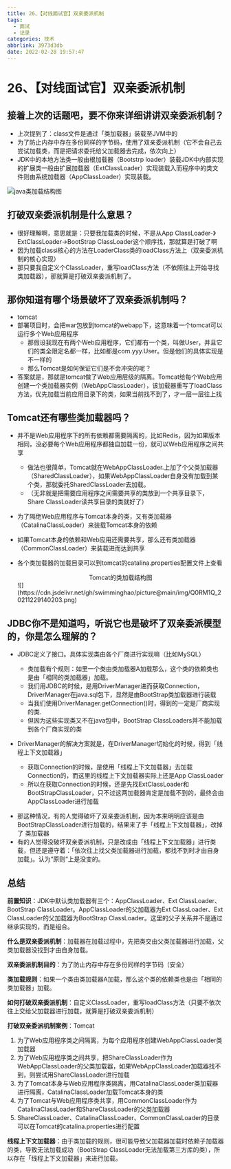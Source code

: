 ```yaml
---
title: 26、【对线面试官】双亲委派机制
tags:
  - 面试
  - 记录
categories: 技术
abbrlink: 3973d3db
date: 2022-02-28 19:57:47
---
```

# 26、【对线面试官】双亲委派机制

## 接着上次的话题吧，要不你来详细讲讲双亲委派机制？

- 上次提到了：class文件是通过「类加载器」装载至JVM中的
- 为了防止内存中存在多份同样的字节码，使用了双亲委派机制（它不会自己去尝试加载类，而是把请求委托给父加载器去完成，依次向上）
- JDK中的本地方法类一般由根加载器（Bootstrp loader）装载JDK中内部实现的扩展类一般由扩展加载器（ExtClassLoader）实现装载入而程序中的类文件则由系统加载器（AppClassLoader）实现装载。

![java类加载结构图](https://cdn.jsdelivr.net/gh/swimminghao/picture@main/img/aWnCRl_20211229133925.png)

## 打破双亲委派机制是什么意思？

- 很好理解啊，意思就是：只要我加载类的时候，不是从App ClassLoader-》ExtClassLoader->BootStrap ClassLoader这个顺序找，那就算是打破了啊
- 因为加载classi核心的方法在LoaderClass类的loadClass方法上（双亲委派机制的核心实现）
- 那只要我自定义个ClassLoader，重写loadClass方法（不依照往上开始寻找类加载器），那就算是打破双亲委派机制了。

## 那你知道有哪个场景破坏了双亲委派机制吗？

- tomcat
- 部署项目时，会把war包放到tomcat的webapp下，这意味着一个tomcat可以运行多个Web应用程序
  - 那假设我现在有两个Web应用程序，它们都有一个类，叫做User，并且它们的类全限定名都一样，比如都是com.yyy.User。但是他们的具体实现是不一样的
  - 那么Tomcat是如何保证它们是不会冲突的呢？
- 答案就是，那就是tomcat做了Web应用层级的隔离。Tomcat给每个Web应用创建一个类加载器实例（WebAppClassLoader），该加载器重写了loadClass方法，优先加载当前应用目录下的类，如果当前找不到了，才一层一层往上找

## Tomcat还有哪些类加载器吗？

- 并不是Web应用程序下的所有依赖都需要隔离的，比如Redis，因为如果版本相同，没必要每个Web应用程序都独自加载一份，就可以Web应用程序之间共享

  - 做法也很简单，Tomcat就在WebAppClassLoader.上加了个父类加载器（SharedClassLoader），如果WebAppClassLoader自身没有加载到某个类，那就委托SharedClassLoader去加载。
  - （无非就是把需要应用程序之间需要共享的类放到一个共享目录下，Share ClassLoader读共享目录的类就好了）

- 为了隔绝Web应用程序与Tomcat本身的类，又有类加载器（CatalinaClassLoader）来装载Tomcat本身的依赖

- 如果Tomcat本身的依赖和Web应用还需要共享，那么还有类加载器（CommonClassLoader）来装载进而达到共享

- 各个类加载器的加载目录可以到tomcat的catalina.properties配置文件上查看

  <center>Tomcat的类加载结构图</center>
  ![](https://cdn.jsdelivr.net/gh/swimminghao/picture@main/img/Q0RM1Q_20211229140203.png)
  
## JDBC你不是知道吗，听说它也是破坏了双亲委派模型的，你是怎么理解的？

- JDBC定义了接口。具体实现类由各个厂商进行实现嘛（比如MySQL）

  - 类加载有个规则：如里一个类由类加载器A加载那么，这个类的依赖类也是由「相同的类加载器」加载。
  - 我们用JDBC的时候，是用DriverManager进而获取Connection，DriverManager在java.sql包下，显然是由BootStrap类加载器进行装载
  - 当我们使用DriverManager.getConnection()时，得到的一定是厂商实现的类.
  - 但因为这些实现类又不在java包中，BootStrap ClassLoaders并不能加载到各个厂商实现的类

- DriverManager的解决方案就是，在DriverManager切始化的时候，得到「线程上下文加载器」

  - 获取Connection的时候，是使用「线程上下文加载器」去加载Connection的，而这里的线程上下文加载器实际上还是App ClassLoader
  - 所以在获取Connection的时候，还是先找ExtClassLoader和BootStrapClassLoader，只不过这两加载器肯定是加载不到的，最终会由AppClassLoader进行加载
* 那这种情况，有的人觉得破坏了双亲委派机制，因为本来明明应该是由BootStrapClassLoader进行加载的，结果来了手「线程上下文加载器」，改掉了
类加载器
* 有的人觉得没破坏双亲委派机制，只是改成由「线程上下文加载器」进行类载，但还是遵守着：「依次往上找父类加载器进行加载，都找不到时才由自身加载」。认为“原则“上是没变的。

## 总结

**前置知识**：JDK中默认类加载器有三个：AppClassLoader、Ext ClassLoader、BootStrap ClassLoader。AppClassLoader的父加载器为Ext ClassLoader、Ext ClassLoader的父加载器为BootStrap ClassLoader。这里的父子关系并不是通过继承实现的，而是组合。

**什么是双亲委派机制**：加载器在加载过程中，先把类交由父类加载器进行加载，父类加载器没找到才由自身加载。

**双亲委派机制目的**：为了防止内存中存在多份同样的字节码（安全）

**类加载规则**：如果一个类由类加载器A加载，那么这个类的依赖类也是由「相同的类加载器」加载。

**如何打破双亲委派机制**：自定义ClassLoader，重写loadClass方法（只要不依次往上交给父加载器进行加载，就算是打破双亲委派机制）

**打破双亲委派机制案例**：Tomcat

1. 为了Web应用程序类之间隔离，为每个应用程序创建WebAppClassLoader类加载器
2. 为了Web应用程序类之间共享，把ShareClassLoader作为WebAppClassLoader的父类加载器，如果WebAppClassLoader加载器找不到，则尝试用ShareClassLoader进行加载
3. 为了Tomcat本身与Web应用程序类隔离，用CatalinaClassLoader类加载器进行隔离，CatalinaClassLoader加载Tomcat本身的类
4. 为了Tomcat与Web应用程序类共享，用CommonClassLoader作为CatalinaClassLoader和ShareClassLoader的父类加载器
5. ShareClassLoader、CatalinaClassLoader、CommonClassLoader的目录可以在Tomcat的catalina.properties进行配置

**线程上下文加载器**：由于类加载的规则，很可能导致父加载器加载时依赖子加载器的类，导致无法加载成功（BootStrap ClassLoader无法加载第三方库的类），所以存在「线程上下文加载器」来进行加载。
